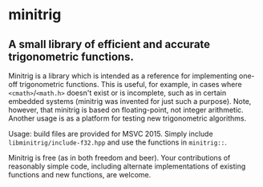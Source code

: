 # minitrig

## A small library of efficient and accurate trigonometric functions.

Minitrig is a library which is intended as a reference for implementing one-off trigonometric functions.  This is useful, for example, in cases where `<cmath>`/`<math.h>` doesn't exist or is incomplete, such as in certain embedded systems (minitrig was invented for just such a purpose).  Note, however, that minitrig is based on floating-point, not integer arithmetic.  Another usage is as a platform for testing new trigonometric algorithms.

Usage: build files are provided for MSVC 2015.  Simply include `libminitrig/include-f32.hpp` and use the functions in `minitrig::`.

Minitrig is free (as in both freedom and beer).  Your contributions of reasonably simple code, including alternate implementations of existing functions and new functions, are welcome.